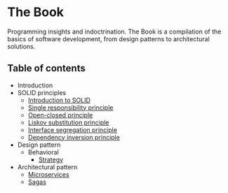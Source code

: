 # The Book
Programming insights and indoctrination. The Book is a compilation of the basics of software development, from design patterns to architectural solutions.

## Table of contents
- Introduction
- SOLID principles
  - [Introduction to SOLID](./solid_principles/introduction.md)
  - [Single responsibility principle](./solid_principles/single_responsibility_principle.md)
  - [Open-closed principle](./solid_principles/open_closed_principle.md)
  - [Liskov substitution principle](./solid_principles/liskov_substitution_principle.md)
  - [Interface segregation principle](./solid_principles/interface_segregation_principle.md)
  - [Dependency inversion principle](./solid_principles/dependency_inversion_principle.md)
- Design pattern
  - Behavioral
    - [Strategy](./design_pattern/strategy_pattern.md)
- Architectural pattern
  - [Microservices](./architectural_pattern/microservices.md)
  - [Sagas](./architectural_pattern/sagas_pattern.md)
